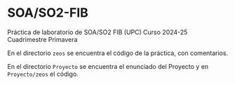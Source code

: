# SOA/SO2-FIB
Práctica de laboratorio de SOA/SO2 FIB (UPC) Curso 2024-25 Cuadrimestre Primavera  

En el directorio `zeos` se encuentra el código de la práctica, con comentarios.  

En el directorio `Proyecto` se encuentra el enunciado del Proyecto y en `Proyecto/zeos` el código.
